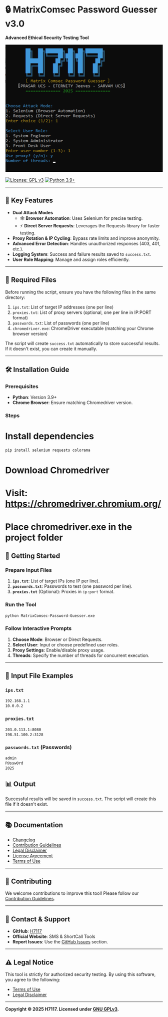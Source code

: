 # 🔒 MatrixComsec Password Guesser v3.0

**Advanced Ethical Security Testing Tool**

![Script Screenshot](https://raw.githubusercontent.com/MH7117/MatrixComsec-Password-Guesser/refs/heads/main/MatrixComsec-Password-Guesser-Screen-Shot.png)

[![License: GPL v3](https://img.shields.io/badge/License-GPLv3-blue.svg)](https://www.gnu.org/licenses/gpl-3.0)
[![Python 3.9+](https://img.shields.io/badge/Python-3.9%2B-green.svg)](https://www.python.org/)

---

## 🌟 Key Features

- **Dual Attack Modes**
  - 🕸️ **Browser Automation**: Uses Selenium for precise testing.
  - ⚡ **Direct Server Requests**: Leverages the Requests library for faster testing.
- **Proxy Rotation & IP Cycling**: Bypass rate limits and improve anonymity.
- **Advanced Error Detection**: Handles unauthorized responses (403, 401, etc.).
- **Logging System**: Success and failure results saved to `success.txt`.
- **User Role Mapping**: Manage and assign roles efficiently.

---

## 📁 Required Files

Before running the script, ensure you have the following files in the same directory:

1. `ips.txt`: List of target IP addresses (one per line)
2. `proxies.txt`: List of proxy servers (optional, one per line in IP:PORT format)
3. `passwords.txt`: List of passwords (one per line)
4. `chromedriver.exe`: ChromeDriver executable (matching your Chrome browser version)

The script will create `success.txt` automatically to store successful results. If it doesn't exist, you can create it manually.

---

## 🛠️ Installation Guide

### Prerequisites

- **Python**: Version 3.9+
- **Chrome Browser**: Ensure matching Chromedriver version.

### Steps


# Install dependencies
```bash
pip install selenium requests colorama
```
# Download Chromedriver
# Visit: https://chromedriver.chromium.org/
# Place chromedriver.exe in the project folder


## 🚀 Getting Started

### Prepare Input Files

1. **`ips.txt`**: List of target IPs (one IP per line).
2. **`passwords.txt`**: Passwords to test (one password per line).
3. **`proxies.txt`** (Optional): Proxies in `ip:port` format.

### Run the Tool

```bash
python MatrixComsec-Password-Guesser.exe
```

### Follow Interactive Prompts

1. **Choose Mode**: Browser or Direct Requests.
2. **Select User**: Input or choose predefined user roles.
3. **Proxy Settings**: Enable/disable proxy usage.
4. **Threads**: Specify the number of threads for concurrent execution.

---

## 📂 Input File Examples

### `ips.txt`

```plaintext
192.168.1.1
10.0.0.2
```

### `proxies.txt`

```plaintext
203.0.113.1:8080
198.51.100.2:3128
```

### `passwords.txt` (Passwords)

```plaintext
admin
P@ssw0rd
2025
```

## 📊 Output

Successful results will be saved in `success.txt`. The script will create this file if it doesn't exist.

---

## 📚 Documentation

- [Changelog](https://github.com/MH7117/MatrixComsec-Password-Guesser/blob/main/CHANGELOG.md)
- [Contribution Guidelines](https://github.com/MH7117/MatrixComsec-Password-Guesser/blob/main/Contribution%20Guidelines.txt)
- [Legal Disclaimer](https://github.com/MH7117/MatrixComsec-Password-Guesser/blob/main/Legal%20Disclaimer.txt)
- [License Agreement](https://github.com/MH7117/MatrixComsec-Password-Guesser/blob/main/License%20Agreement.txt)
- [Terms of Use](https://github.com/MH7117/MatrixComsec-Password-Guesser/blob/main/Terms%20of%20Use.txt)

---

## 🤝 Contributing

We welcome contributions to improve this tool! Please follow our [Contribution Guidelines](https://github.com/MH7117/MatrixComsec-Password-Guesser/blob/main/Contribution%20Guidelines.txt).

---

## 📧 Contact & Support

- **GitHub**: [H7117](https://github.com/MH7117)
- **Official Website**: SMS & ShortCall Tools
- **Report Issues**: Use the [GitHub Issues](https://github.com/MH7117/MatrixComsec-Password-Guesser/issues) section.

---

## ⚠️ Legal Notice

This tool is strictly for authorized security testing. By using this software, you agree to the following:
- [Terms of Use](https://github.com/MH7117/MatrixComsec-Password-Guesser/blob/main/Terms%20of%20Use.txt)
- [Legal Disclaimer](https://github.com/MH7117/MatrixComsec-Password-Guesser/blob/main/Legal%20Disclaimer.txt)

---

**Copyright © 2025 H7117. Licensed under [GNU GPLv3](https://www.gnu.org/licenses/gpl-3.0).**
```
